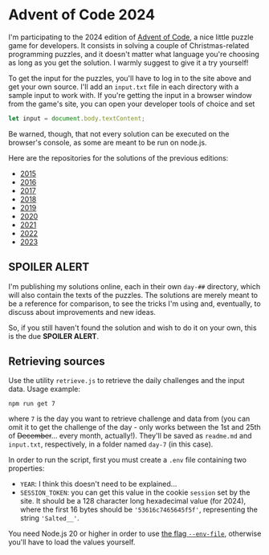 # Advent of Code 2024

I'm participating to the 2024 edition of [Advent of Code](http://adventofcode.com/2024/), a nice little puzzle game for developers. It consists in solving a couple of Christmas-related programming puzzles, and it doesn't matter what language you're choosing as long as you get the solution. I warmly suggest to give it a try yourself!

To get the input for the puzzles, you'll have to log in to the site above and get your own source. I'll add an `input.txt` file in each directory with a sample input to work with. If you're getting the input in a browser window from the game's site, you can open your developer tools of choice and set

```js
let input = document.body.textContent;
```

Be warned, though, that not every solution can be executed on the browser's console, as some are meant to be run on node.js.

Here are the repositories for the solutions of the previous editions:

- [2015](https://github.com/MaxArt2501/advent-of-code-2015)
- [2016](https://github.com/MaxArt2501/advent-of-code-2016)
- [2017](https://github.com/MaxArt2501/advent-of-code-2017)
- [2018](https://github.com/MaxArt2501/advent-of-code-2018)
- [2019](https://github.com/MaxArt2501/advent-of-code-2019)
- [2020](https://github.com/MaxArt2501/advent-of-code-2020)
- [2021](https://github.com/MaxArt2501/advent-of-code-2021)
- [2022](https://github.com/MaxArt2501/advent-of-code-2022)
- [2023](https://github.com/MaxArt2501/advent-of-code-2023)

## SPOILER ALERT

I'm publishing my solutions online, each in their own `day-##` directory, which will also contain the texts of the puzzles. The solutions are merely meant to be a reference for comparison, to see the tricks I'm using and, eventually, to discuss about improvements and new ideas.

So, if you still haven't found the solution and wish to do it on your own, this is the due **SPOILER ALERT**.


## Retrieving sources

Use the utility `retrieve.js` to retrieve the daily challenges and the input data. Usage example:

```
npm run get 7
```

where `7` is the day you want to retrieve challenge and data from (you can omit it to get the challenge of the day - only works between the 1st and 25th of ~~December~~... every month, actually!). They'll be saved as `readme.md` and `input.txt`, respectively, in a folder named `day-7` (in this case).

In order to run the script, first you must create a `.env` file containing two properties:

- `YEAR`: I think this doesn't need to be explained...
- `SESSION_TOKEN`: you can get this value in the cookie `session` set by the site. It should be a 128 character long hexadecimal value (for 2024), where the first 16 bytes should be `'53616c7465645f5f'`, representing the string `'Salted__'`.

You need Node.js 20 or higher in order to use [the flag `--env-file`](https://nodejs.org/en/learn/command-line/how-to-read-environment-variables-from-nodejs), otherwise you'll have to load the values yourself.
